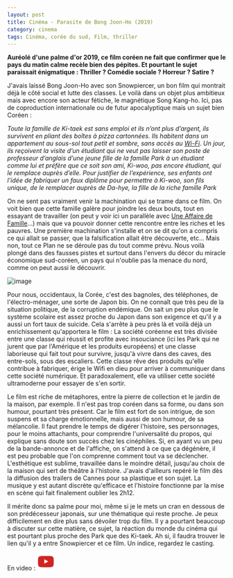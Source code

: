 ```yaml
---
layout: post
title: Cinéma - Parasite de Bong Joon-Ho (2019)
category: cinema
tags: Cinéma, corée du sud, Film, thriller
---
```

**Auréolé d'une palme d'or 2019, ce film coréen ne fait que confirmer que le pays du matin calme recèle bien des pépites. Et pourtant le sujet paraissait énigmatique : Thriller ? Comédie sociale ? Horreur ? Satire ?**

J'avais laissé Bong Joon-Ho avec son Snowpiercer, un bon film qui montrait déjà le côté social et lutte des classes. Le voilà dans un objet plus ambitieux mais avec encore son acteur fétiche, le magnétique Song Kang-ho. Ici, pas de coproduction internationale ou de futur apocalyptique mais un sujet bien Coréen : 

*Toute la famille de Ki-taek est sans emploi et ils n’ont plus d’argent, ils survivent en pliant des boîtes à pizza cartonnées. Ils habitent dans un appartement au sous-sol tout petit et sombre, sans accès au <a href="https://fr.wikipedia.org/wiki/Wi-Fi">Wi-Fi</a>. Un jour, ils reçoivent la visite d’un étudiant qui ne veut pas laisser son poste de professeur d’anglais d’une jeune fille de la famille Park à un étudiant comme lui et préfère que ce soit son ami, Ki-woo, pas encore étudiant, qui le remplace auprès d’elle. Pour justifier de l’expérience, ses enfants ont l’idée de fabriquer un faux diplôme pour permettre à Ki-woo, son fils unique, de le remplacer auprès de Da-hye, la fille de la riche famille Park*

On ne sent pas vraiment venir la machination qui se trame dans ce film. On voit bien que cette famille galère pour joindre les deux bouts, tout en essayant de travailler (on peut y voir ici un parallèle avec <a href="https://cheziceman.wordpress.com/2019/05/08/cinema-une-affaire-de-famille-de-hirokazu-kore-eda-2018/">Une Affaire de Famille</a>...) mais que va pouvoir donner cette rencontre entre les riches et les pauvres. Une première machination s'installe et on se dit qu'on a compris ce qui allait se passer, que la falsification allait être découverte, etc... Mais non, tout ce Plan ne se déroule pas du tout comme prévu. Nous voilà plongé dans des fausses pistes et surtout dans l'envers du décor du miracle économique sud-coréen, un pays qui n'oublie pas la menace du nord, comme on peut aussi le découvrir.

![image](https://filedn.eu/llqi9IBxlYouGRXYG2xlROb/img/2019/parasite.jpg)

Pour nous, occidentaux, la Corée, c'est des bagnoles, des téléphones, de l'électro-ménager, une sorte de Japon bis. On ne connaît que très peu de la situation politique, de la corruption endémique. On sait un peu plus que le système scolaire est assez proche du Japon dans son exigence et qu'il y a aussi un fort taux de suicide. Cela s'arrête à peu près là et voilà déjà un enrichissement qu'apportera le film : La société coréenne est très divisée entre une classe qui réussit et profite avec insouciance (ici les Park qui ne jurent que par l'Amérique et les produits européens) et une classe laborieuse qui fait tout pour survivre, jusqu'à vivre dans des caves, des entre-sols, sous des escaliers. Cette classe rêve des produits qu'elle contribue à fabriquer, érige le Wifi en dieu pour arriver à communiquer dans cette société numérique. Et paradoxalement, elle va utiliser cette société ultramoderne pour essayer de s'en sortir.

Le film est riche de métaphores, entre la pierre de collection et le jardin de la maison, par exemple. Il n'est pas trop coréen dans sa forme, ou dans son humour, pourtant très présent. Car le film est fort de son intrigue, de son suspens et sa charge émotionnelle, mais aussi de son humour, de sa mélancolie. Il faut prendre le temps de digérer l'histoire, ses personnages, pour le moins attachants, pour comprendre l'universalité du propos, qui explique sans doute son succès chez les cinéphiles. Si, en ayant vu un peu de la bande-annonce et de l'affiche, on s'attend à ce que ça dégénère, il est peu probable que l'on comprenne comment tout va se déclencher. L'esthétique est sublime, travaillée dans le moindre détail, jusqu'au choix de la maison qui sert de théâtre à l'histoire. J'avais d'ailleurs repéré le film dès la diffusion des trailers de Cannes pour sa plastique et son sujet. La musique y est autant discrète qu'efficace et l'histoire fonctionne par la mise en scène qui fait finalement oublier les 2h12.

Il mérite donc sa palme pour moi, même si je le mets un cran en dessous de son prédécesseur japonais, sur une thématique qui reste proche. Je peux difficilement en dire plus sans dévoiler trop du film. Il y a pourtant beaucoup à discuter sur cette matière, ce sujet, la réaction du monde du cinéma qui est pourtant plus proche des Park que des Ki-taek. Ah si, il faudra trouver le lien qu'il y a entre Snowpiercer et ce film. Un indice, regardez le casting. 

En video : [![video](/images/youtube.png)](https://www.youtube.com/watch?v=Cq4Kd9v35GQ)


